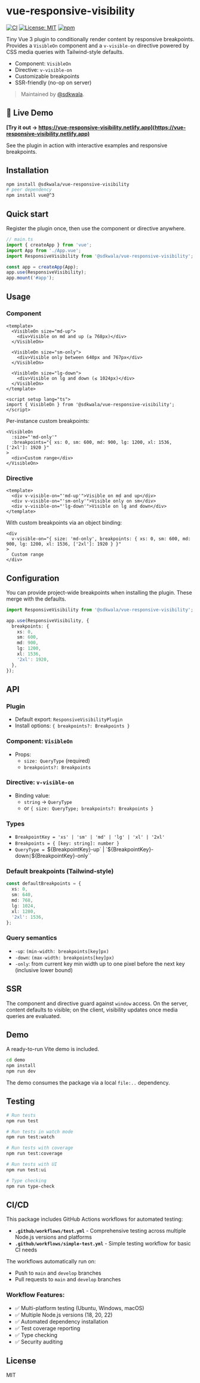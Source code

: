 # vue-responsive-visibility

[![CI](https://github.com/sdkwala/vue-responsive-visibility/actions/workflows/simple-test.yml/badge.svg)](https://github.com/sdkwala/vue-responsive-visibility/actions)
[![License: MIT](https://img.shields.io/badge/License-MIT-yellow.svg)](https://opensource.org/licenses/MIT)
[![npm](https://img.shields.io/npm/v/@sdkwala/vue-responsive-visibility.svg)](https://www.npmjs.com/package/@sdkwala/vue-responsive-visibility)

Tiny Vue 3 plugin to conditionally render content by responsive breakpoints. Provides a `VisibleOn` component and a `v-visible-on` directive powered by CSS media queries with Tailwind-style defaults.

- Component: `VisibleOn`
- Directive: `v-visible-on`
- Customizable breakpoints
- SSR-friendly (no-op on server)

> Maintained by [@sdkwala](https://github.com/sdkwala).

## 🚀 Live Demo

**[Try it out → https://vue-responsive-visibility.netlify.app](https://vue-responsive-visibility.netlify.app)**

See the plugin in action with interactive examples and responsive breakpoints.

## Installation

```bash
npm install @sdkwala/vue-responsive-visibility
# peer dependency
npm install vue@^3
```

## Quick start

Register the plugin once, then use the component or directive anywhere.

```ts
// main.ts
import { createApp } from 'vue';
import App from './App.vue';
import ResponsiveVisibility from '@sdkwala/vue-responsive-visibility';

const app = createApp(App);
app.use(ResponsiveVisibility);
app.mount('#app');
```

## Usage

### Component

```vue
<template>
  <VisibleOn size="md-up">
    <div>Visible on md and up (≥ 768px)</div>
  </VisibleOn>

  <VisibleOn size="sm-only">
    <div>Visible only between 640px and 767px</div>
  </VisibleOn>

  <VisibleOn size="lg-down">
    <div>Visible on lg and down (≤ 1024px)</div>
  </VisibleOn>
</template>

<script setup lang="ts">
import { VisibleOn } from '@sdkwala/vue-responsive-visibility';
</script>
```

Per-instance custom breakpoints:

```vue
<VisibleOn
  :size="'md-only'"
  :breakpoints="{ xs: 0, sm: 600, md: 900, lg: 1200, xl: 1536, ['2xl']: 1920 }"
>
  <div>Custom range</div>
</VisibleOn>
```

### Directive

```vue
<template>
  <div v-visible-on="'md-up'">Visible on md and up</div>
  <div v-visible-on="'sm-only'">Visible only on sm</div>
  <div v-visible-on="'lg-down'">Visible on lg and down</div>
</template>
```

With custom breakpoints via an object binding:

```vue
<div
  v-visible-on="{ size: 'md-only', breakpoints: { xs: 0, sm: 600, md: 900, lg: 1200, xl: 1536, ['2xl']: 1920 } }"
>
  Custom range
</div>
```

## Configuration

You can provide project-wide breakpoints when installing the plugin. These merge with the defaults.

```ts
import ResponsiveVisibility from '@sdkwala/vue-responsive-visibility';

app.use(ResponsiveVisibility, {
  breakpoints: {
    xs: 0,
    sm: 600,
    md: 900,
    lg: 1200,
    xl: 1536,
    '2xl': 1920,
  },
});
```

## API

### Plugin
- Default export: `ResponsiveVisibilityPlugin`
- Install options: `{ breakpoints?: Breakpoints }`

### Component: `VisibleOn`
- Props:
  - `size: QueryType` (required)
  - `breakpoints?: Breakpoints`

### Directive: `v-visible-on`
- Binding value:
  - `string` → `QueryType`
  - or `{ size: QueryType; breakpoints?: Breakpoints }`

### Types
- `BreakpointKey = 'xs' | 'sm' | 'md' | 'lg' | 'xl' | '2xl'`
- `Breakpoints = { [key: string]: number }`
- `QueryType = `${BreakpointKey}-up` | `${BreakpointKey}-down` | `${BreakpointKey}-only``

### Default breakpoints (Tailwind-style)

```ts
const defaultBreakpoints = {
  xs: 0,
  sm: 640,
  md: 768,
  lg: 1024,
  xl: 1280,
  '2xl': 1536,
};
```

### Query semantics
- `-up`: `(min-width: breakpoints[key]px)`
- `-down`: `(max-width: breakpoints[key]px)`
- `-only`: from current key min width up to one pixel before the next key (inclusive lower bound)

## SSR
The component and directive guard against `window` access. On the server, content defaults to visible; on the client, visibility updates once media queries are evaluated.

## Demo
A ready-to-run Vite demo is included.

```bash
cd demo
npm install
npm run dev
```

The demo consumes the package via a local `file:..` dependency.

## Testing

```bash
# Run tests
npm run test

# Run tests in watch mode
npm run test:watch

# Run tests with coverage
npm run test:coverage

# Run tests with UI
npm run test:ui

# Type checking
npm run type-check
```

## CI/CD

This package includes GitHub Actions workflows for automated testing:

- **`.github/workflows/test.yml`** - Comprehensive testing across multiple Node.js versions and platforms
- **`.github/workflows/simple-test.yml`** - Simple testing workflow for basic CI needs

The workflows automatically run on:
- Push to `main` and `develop` branches
- Pull requests to `main` and `develop` branches

### Workflow Features:
- ✅ Multi-platform testing (Ubuntu, Windows, macOS)
- ✅ Multiple Node.js versions (18, 20, 22)
- ✅ Automated dependency installation
- ✅ Test coverage reporting
- ✅ Type checking
- ✅ Security auditing

## License
MIT
